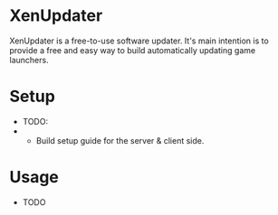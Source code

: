 # XenUpdater
XenUpdater is a free-to-use software updater. It's main intention is to provide a free and easy way to build automatically updating game launchers.


# Setup
* TODO:
* * Build setup guide for the server & client side.

# Usage
* TODO
